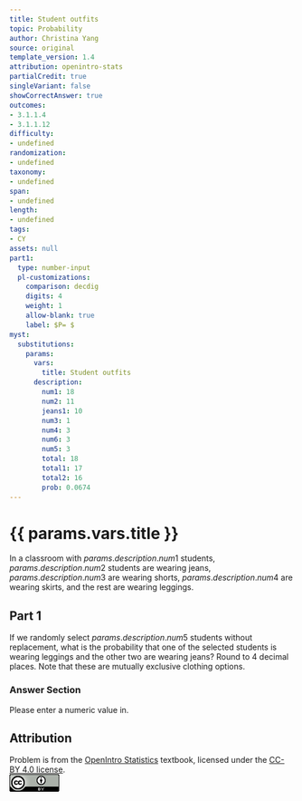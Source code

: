 ```yaml
---
title: Student outfits
topic: Probability
author: Christina Yang
source: original
template_version: 1.4
attribution: openintro-stats
partialCredit: true
singleVariant: false
showCorrectAnswer: true
outcomes:
- 3.1.1.4
- 3.1.1.12
difficulty:
- undefined
randomization:
- undefined
taxonomy:
- undefined
span:
- undefined
length:
- undefined
tags:
- CY
assets: null
part1:
  type: number-input
  pl-customizations:
    comparison: decdig
    digits: 4
    weight: 1
    allow-blank: true
    label: $P= $
myst:
  substitutions:
    params:
      vars:
        title: Student outfits
      description:
        num1: 18
        num2: 11
        jeans1: 10
        num3: 1
        num4: 3
        num6: 3
        num5: 3
        total: 18
        total1: 17
        total2: 16
        prob: 0.0674
---
```

# {{ params.vars.title }}
In a classroom with ${{ params.description.num1 }}$ students, ${{ params.description.num2 }}$ students are wearing jeans, ${{ params.description.num3 }}$ are wearing shorts, ${{ params.description.num4 }}$ are wearing skirts, and the rest are wearing leggings.

## Part 1

If we randomly select ${{ params.description.num5 }}$ students without replacement, what is the probability that one of the selected students is wearing leggings and the other two are wearing jeans? Round to 4 decimal places. Note that these are mutually exclusive clothing options.

### Answer Section

Please enter a numeric value in.

## Attribution

Problem is from the [OpenIntro Statistics](https://openintro.org/book/os/) textbook, licensed under the [CC-BY 4.0 license](https://creativecommons.org/licenses/by/4.0/).<br>![Image representing the Creative Commons 4.0 BY license.](https://raw.githubusercontent.com/firasm/bits/master/by.png)